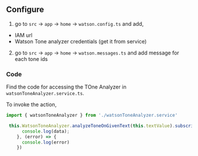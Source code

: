 
## Configure

1. go to `src` -> `app` -> `home` -> `watson.config.ts` and add,

 - IAM url
 - Watson Tone analyzer credentials (get it from service)

 2. go to `src` -> `app` -> `home` -> `watson.messages.ts` and add message for each tone ids

 ### Code

  Find the code for accessing the TOne Analyzer in `watsonToneAnalyzer.service.ts`.

  To invoke the action,

  ```TypeScript
  import { watsonToneAnalyzer } from './watsonToneAnalyzer.service'

   this.WatsonToneAnalyzer.analyzeToneOnGivenText(this.textValue).subscribe((data) => {
        console.log(data);
      }, (error) => {
        console.log(error)
      })
  ```
